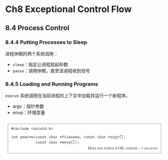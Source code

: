 # Ch8 Exceptional Control Flow

## 8.4 Process Control

### 8.4.4 Putting Processes to Sleep

进程休眠的两个系统调用：

* `sleep`：指定让进程挂起秒数
* `pause`：调用休眠，直至该进程收到信号

### 8.4.5 Loading and Running Programs

`execve` 系统调用在当前进程的上下文中加载并运行一个新程序。

* argv：指针参数
* envp：环境变量

![image-20220716135959213](assets/image-20220716135959213.png)